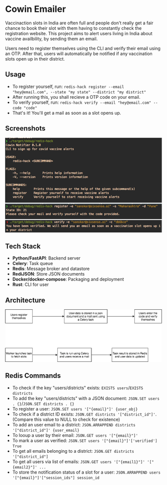 # Cowin Emailer

 Vaccinaction slots in India are often full and people don't really get a fair chance to book their slot with them having to constantly check the registration website. This project aims to alert users living in India about vaccine availbility, by sending them an email.
 
 Users need to register themselves using the CLI and verify their email using an OTP. After that, users will automatically be notified if any vaccination slots open up in their district.
 
 ## Usage
 * To register yourself, run: `redis-hack register --email "hey@email.com", --state "my state" --district "my district"`
 * After running this, you shall recieve a OTP code on your email.
 * To verify yourself, run: `redis-hack verify --email "hey@email.com" --code "code"`
 * That's it! You'll get a mail as soon as a slot opens up.

## Screenshots
![About](https://github.com/aryan9600/redis-hack-cowin-emailer/blob/main/screenshots/Screen%20Shot%202021-05-16%20at%2010.07.06.png)
![Register](https://github.com/aryan9600/redis-hack-cowin-emailer/blob/main/screenshots/Screen%20Shot%202021-05-16%20at%2010.06.05.png)
![Verify](https://github.com/aryan9600/redis-hack-cowin-emailer/blob/main/screenshots/Screen%20Shot%202021-05-16%20at%2010.07.00.png)

## Tech Stack
* __Python/FastAPI__: Backend server
* __Celery__: Task queue
* __Redis__: Message broker and datastore
* __RediJSON__: Store JSON documents
* __Docker/docker-compose__: Packaging and deployment
* __Rust__: CLI for user

## Architecture
![Architecture](https://github.com/aryan9600/redis-hack-cowin-emailer/blob/main/screenshots/arch.png)


## Redis Commands
* To check if the key "users/districts" exists: `EXISTS users`/`EXISTS districts`
* To add the key "users/districts" with a JSON document: `JSON.SET users . {}`/`JSON.SET districts . {}`
* To register a user: `JSON.SET users '["{email}"]' {user_obj}`
* To check if a district ID exists: `JSON.GET districts '["district_id"]'`. (Compare this value to NULL to check for existence)
* To add an user email to a district: `JSON.ARRAPPEND districts '["district_id"]' {user_email}`
* To looup a user by their email: `JSON.GET users '["{email}"]'`
* To mark a user as verified: `JSON.SET users '["{email}"]'['verified'] True`
* To get all emails belonging to a district: `JSON.GET districts '["district_id"]`
* To get all users via list of emails: `JSON.GET users '["{email1}"]' '["{email2}"]' ...`
* To store the notification status of a slot for a user: `JSON.ARRAPPEND users '["{email}"]'["session_ids"] session_id`
